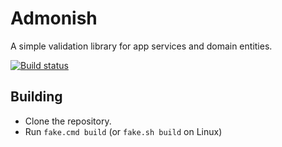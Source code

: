 # Admonish

A simple validation library for app services and domain entities.

[![Build status](https://ci.appveyor.com/api/projects/status/e7o145jgsf3csqbi?svg=true)](https://ci.appveyor.com/project/otto-gebb/admonish)

## Building

- Clone the repository.
- Run `fake.cmd build` (or `fake.sh build` on Linux)
